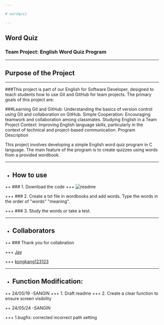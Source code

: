 ```yaml
---

# wordquiz

---
```


## Word Quiz
### Team Project: English Word Quiz Program



---
## Purpose of the Project
---

###This project is part of our English for Software Developer, designed to teach students how to use Git and GitHub for team projects. The primary goals of this project are:

###Learning Git and GitHub: Understanding the basics of version control using Git and collaboration on GitHub.
Simple Cooperation: Encouraging teamwork and collaboration among classmates.
Studying English in a Team Project Context: Improving English language skills, particularly in the context of technical and project-based communication.
Program Description


This project involves developing a simple English word quiz program in C language. The main feature of the program is to create quizzes using words from a provided wordbook.



---
+ ## How to use

++ ### 1. Download the code
+++ ![readme](https://github.com/C0BlA/wordquiz/assets/92429722/82b9faf9-c207-43cb-adcf-7e93e8b2b8e2)<div align="left">


+++ ### 2. Create a txt file in wordbooks and add words.
Type the words in the order of "words" "meaning".


+++ ### 3. Study the words or take a test.



---
+ ## Collaborators

++ ### Thank you for collabration

+++ [Jay](https://github.com/junseok-jay)

+++ [kongkang123123](https://github.com/kongkang123123)

---
+ ## Function Modification:

++ 24/05/19 -SANGIN
+++ 1. Draft readme
+++ 2. Create a clear function to ensure screen visibility


++ 24/05/24 -SANGIN

+++ 1.bugfix: corrected incorrect path setting
